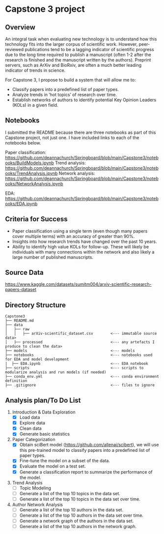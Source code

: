 # Capstone 3 project

## Overview
An integral task when evaluating new technology is to understand how this technology fits into the larger corpus of scientific work. However, peer-reviewed publications tend to be a lagging indicator of scientific progress due to the long time required to publish a manuscript (often 1-2 after the research is finished and the manuscript written by the authors). Preprint servers, such as ArXiv and BioRxiv, are often a much better leading indicator of trends in science. 

For Capstone 3, I propose to build a system that will allow me to:

* Classify papers into a predefined list of paper types. 
* Analyze trends in ‘hot topics’ of research over time. 
* Establish networks of authors to identify potential Key Opinion Leaders (KOLs) in a given field. 

## Notebooks

I submitted the README because there are three notebooks as part of this Capstone project, not just one. I have included links to each of the notebooks below.

Paper classification: https://github.com/deannachurch/Springboard/blob/main/Capstone3/notebooks/BuildModels.ipynb
Trend analysis: https://github.com/deannachurch/Springboard/blob/main/Capstone3/notebooks/TrendAnalysis.ipynb
Network analysis: https://github.com/deannachurch/Springboard/blob/main/Capstone3/notebooks/NetworkAnalysis.ipynb

EDA: https://github.com/deannachurch/Springboard/blob/main/Capstone3/notebooks/EDA.ipynb

## Criteria for Success
* Paper classification using a single term (even though many papers cover multiple terms) with an accuracy of greater than 90%. 
* Insights into how research trends have changed over the past 10 years. 
* Ability to identify high value KOLs for follow-up. These will likely be individuals with many connections within the network and also likely a large number of published manuscripts. 

## Source Data

https://www.kaggle.com/datasets/sumitm004/arxiv-scientific-research-papers-dataset

## Directory Structure
```
Capstone3   
├── README.md
├── data
│   ├── raw
│   │   ├── arXiv-scientific_dataset.csv        <--- immutable source data>
│   ├── processed                               <--- any artefacts I produce to clean the data>
├── models                                      <--- models
├── notebooks                                   <--- notebooks used for EDA and model development
|  ├── EDA.ipynb                                <--- EDA notebook
├── scripts                                     <--- scripts to modularize analysis and run models (if needed)
├── conda_env.yml                               <--- conda environment definition
├── .gitignore                                  <--- files to ignore
```

## Analysis plan/To Do List

1. Introduction & Data Exploration
    - [X] Load data
    - [X] Explore data
    - [X] Clean data
    - [X] Generate basic statistics 
2. Paper Categorization
    - [X] Obtain sciBert model (https://github.com/allenai/scibert), we will use this pre-trained model to classify papers into a predefined list of paper types.
    - [X] Fine-tune the model on a subset of the data.
    - [X] Evaluate the model on a test set.
    - [X] Generate a classification report to summarize the performance of the model.
3. Trend Analysis
    - [ ] Topic Modeling 
    - [ ] Generate a list of the top 10 topics in the data set.
    - [ ] Generate a list of the top 10 topics in the data set over time.
4. Author Network Analysis
    - [ ] Generate a list of the top 10 authors in the data set.
    - [ ] Generate a list of the top 10 authors in the data set over time.
    - [ ] Generate a network graph of the authors in the data set.
    - [ ] Generate a list of the top 10 authors in the network graph.